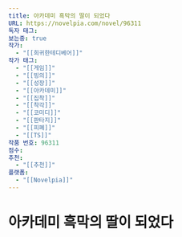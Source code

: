 ```yaml
---
title: 아카데미 흑막의 딸이 되었다
URL: https://novelpia.com/novel/96311
독자 태그: 
보는중: true
작가:
  - "[[희귀한테디베어]]"
작가 태그:
  - "[[게임]]"
  - "[[빙의]]"
  - "[[성장]]"
  - "[[아카데미]]"
  - "[[집착]]"
  - "[[착각]]"
  - "[[코미디]]"
  - "[[판타지]]"
  - "[[피폐]]"
  - "[[TS]]"
작품 번호: 96311
점수: 
추천:
  - "[[추천]]"
플랫폼:
  - "[[Novelpia]]"
---
```


# 아카데미 흑막의 딸이 되었다
